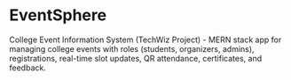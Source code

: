 # EventSphere
College Event Information System (TechWiz Project) - MERN stack app for managing college events with roles (students, organizers, admins), registrations, real-time slot updates, QR attendance, certificates, and feedback.
